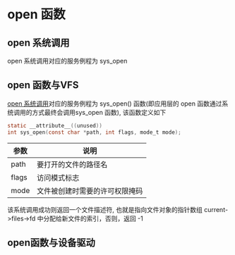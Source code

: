 #  open 函数

<div id="open_syscall" />

## open 系统调用

open 系统调用对应的服务例程为 sys_open

## open 函数与VFS

[open 系统调用](#open_syscall)对应的服务例程为 sys_open()  函数(即应用层的 open 函数通过系统调用的方式最终会调用sys_open 函数), 该函数定义如下

```c
static __attribute__((unused))
int sys_open(const char *path, int flags, mode_t mode);
```

| 参数 |  说明 |
| ---- | ---- |
| path | 要打开的文件的路径名 |
| flags | 访问模式标志 |
| mode  | 文件被创建时需要的许可权限掩码 |

该系统调用成功则返回一个文件描述符, 也就是指向文件对象的指针数组 current->files->fd 中分配给新文件的索引，否则，返回 -1


## open函数与设备驱动
